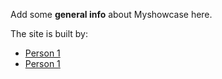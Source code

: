 
Add some **general info** about Myshowcase here.

The site is built by:

* [Person 1](https://example.org)
* [Person 1](https://example.org)
